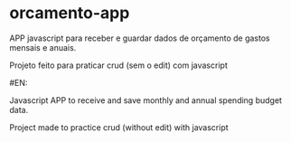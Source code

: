 # orcamento-app
APP javascript para receber e guardar dados de orçamento de gastos mensais e anuais.

Projeto feito para praticar crud (sem o edit) com javascript


#EN:


Javascript APP to receive and save monthly and annual spending budget data.

Project made to practice crud (without edit) with javascript
